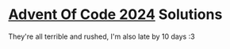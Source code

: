 # [Advent Of Code 2024](https://adventofcode.com/2024/) Solutions
They're all terrible and rushed, I'm also late by 10 days :3
